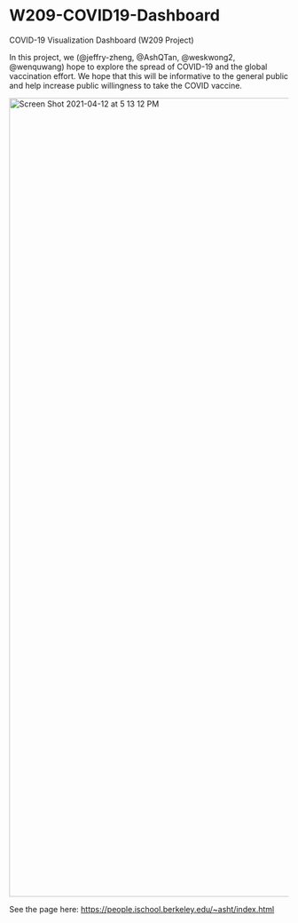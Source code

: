# W209-COVID19-Dashboard
COVID-19 Visualization Dashboard (W209 Project)

In this project, we (@jeffry-zheng, @AshQTan, @weskwong2, @wenquwang) hope to explore the spread of COVID-19 and the global vaccination effort. We hope that this will be informative to the general public and help increase public willingness to take the COVID vaccine.


<img width="1440" alt="Screen Shot 2021-04-12 at 5 13 12 PM" src="https://user-images.githubusercontent.com/40342001/114478866-18f41500-9bb4-11eb-8e45-9da3eefcbe51.png">


See the page here: https://people.ischool.berkeley.edu/~asht/index.html
